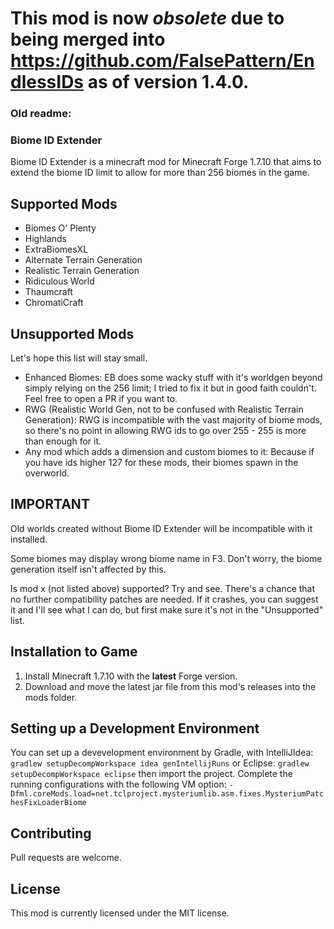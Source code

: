 # This mod is now *obsolete* due to being merged into https://github.com/FalsePattern/EndlessIDs as of version 1.4.0.

### Old readme:

### Biome ID Extender

Biome ID Extender is a minecraft mod for Minecraft Forge 1.7.10 that aims to extend the biome ID limit to allow for more than 256 biomes in the game.

## Supported Mods

- Biomes O' Plenty
- Highlands
- ExtraBiomesXL
- Alternate Terrain Generation
- Realistic Terrain Generation
- Ridiculous World
- Thaumcraft
- ChromatiCraft

## Unsupported Mods

Let's hope this list will stay small.

- Enhanced Biomes: EB does some wacky stuff with it's worldgen beyond simply relying on the 256 limit; I tried to fix it but in good faith couldn't. Feel free to open a PR if you want to.
- RWG (Realistic World Gen, not to be confused with Realistic Terrain Generation): RWG is incompatible with the vast majority of biome mods, so there's no point in allowing RWG ids to go over 255 - 255 is more than enough for it.
- Any mod which adds a dimension and custom biomes to it: Because if you have ids higher 127 for these mods, their biomes spawn in the overworld.

## IMPORTANT

Old worlds created without Biome ID Extender will be incompatible with it installed.

Some biomes may display wrong biome name in F3. Don't worry, the biome generation itself isn't affected by this.

Is mod x (not listed above) supported? Try and see. There's a chance that no further compatibility patches are needed. 
If it crashes, you can suggest it and I'll see what I can do, but first make sure it's not in the "Unsupported" list.

## Installation to Game

1. Install Minecraft 1.7.10 with the **latest** Forge version.
2. Download and move the latest jar file from this mod's releases into the mods folder.

## Setting up a Development Environment

You can set up a devevelopment environment by Gradle, with IntelliJIdea: `gradlew setupDecompWorkspace idea genIntellijRuns` or Eclipse: `gradlew setupDecompWorkspace eclipse` then import the project. Complete the running configurations with the following VM option: `-Dfml.coreMods.load=net.tclproject.mysteriumlib.asm.fixes.MysteriumPatchesFixLoaderBiome`

## Contributing
Pull requests are welcome.

## License
This mod is currently licensed under the MIT license.
